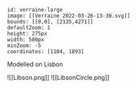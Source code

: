 
```leaflet
id: verraine-large
image: [[Verraine 2022-03-26-13-30.svg]]
bounds: [[0,0], [2135,4271]]
defaultZoom: 1
height: 275px
width: 500px
minZoom: -5
coordinates: [1104, 1893]
```

Modelled on Lisbon

![[Libson.png]]
![[LibsonCircle.png]]